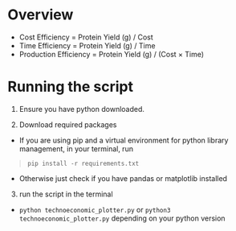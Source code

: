 
# Overview
- Cost Efficiency = Protein Yield (g) / Cost
- Time Efficiency = Protein Yield (g) / Time
- Production Efficiency = Protein Yield (g) / (Cost × Time)

 
# Running the script

1. Ensure you have python downloaded.

2. Download required packages 

- If you are using pip and a virtual environment for python library management, in your terminal, run
> `pip install -r requirements.txt`
- Otherwise just check if you have pandas or matplotlib installed

3. run the script in the terminal
- `python technoeconomic_plotter.py` or `python3 technoeconomic_plotter.py` depending on your python version
